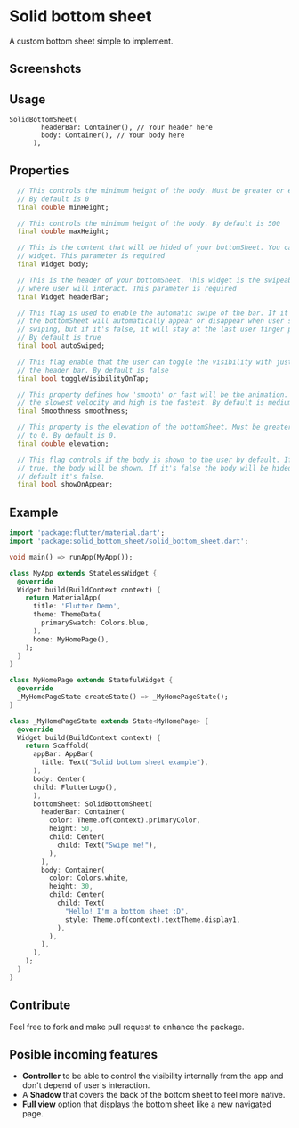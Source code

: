 # Solid bottom sheet

A custom bottom sheet simple to implement.

## Screenshots


## Usage

```
SolidBottomSheet(
        headerBar: Container(), // Your header here
        body: Container(), // Your body here
      ),
```

## Properties
```dart
  // This controls the minimum height of the body. Must be greater or equal of 0.
  // By default is 0
  final double minHeight;

  // This controls the minimum height of the body. By default is 500
  final double maxHeight;

  // This is the content that will be hided of your bottomSheet. You can fit any
  // widget. This parameter is required
  final Widget body;

  // This is the header of your bottomSheet. This widget is the swipeable area
  // where user will interact. This parameter is required
  final Widget headerBar;

  // This flag is used to enable the automatic swipe of the bar. If it's true
  // the bottomSheet will automatically appear or disappear when user stops
  // swiping, but if it's false, it will stay at the last user finger position.
  // By default is true
  final bool autoSwiped;

  // This flag enable that the user can toggle the visibility with just tapping on
  // the header bar. By default is false
  final bool toggleVisibilityOnTap;

  // This property defines how 'smooth' or fast will be the animation. Low is
  // the slowest velocity and high is the fastest. By default is medium.
  final Smoothness smoothness;

  // This property is the elevation of the bottomSheet. Must be greater or equal
  // to 0. By default is 0.
  final double elevation;

  // This flag controls if the body is shown to the user by default. If it's
  // true, the body will be shown. If it's false the body will be hided. By
  // default it's false.
  final bool showOnAppear;
```

## Example

```dart
import 'package:flutter/material.dart';
import 'package:solid_bottom_sheet/solid_bottom_sheet.dart';

void main() => runApp(MyApp());

class MyApp extends StatelessWidget {
  @override
  Widget build(BuildContext context) {
    return MaterialApp(
      title: 'Flutter Demo',
      theme: ThemeData(
        primarySwatch: Colors.blue,
      ),
      home: MyHomePage(),
    );
  }
}

class MyHomePage extends StatefulWidget {
  @override
  _MyHomePageState createState() => _MyHomePageState();
}

class _MyHomePageState extends State<MyHomePage> {
  @override
  Widget build(BuildContext context) {
    return Scaffold(
      appBar: AppBar(
        title: Text("Solid bottom sheet example"),
      ),
      body: Center(
      child: FlutterLogo(),
      ),
      bottomSheet: SolidBottomSheet(
        headerBar: Container(
          color: Theme.of(context).primaryColor,
          height: 50,
          child: Center(
            child: Text("Swipe me!"),
          ),
        ),
        body: Container(
          color: Colors.white,
          height: 30,
          child: Center(
            child: Text(
              "Hello! I'm a bottom sheet :D",
              style: Theme.of(context).textTheme.display1,
            ),
          ),
        ),
      ),
    );
  }
}

```

## Contribute
Feel free to fork and make pull request to enhance the package.

## Posible incoming features
- **Controller** to be able to control the visibility internally from the app and don't depend of user's interaction.
- A **Shadow** that covers the back of the bottom sheet to feel more native.
- **Full view** option that displays the bottom sheet like a new navigated page. 
